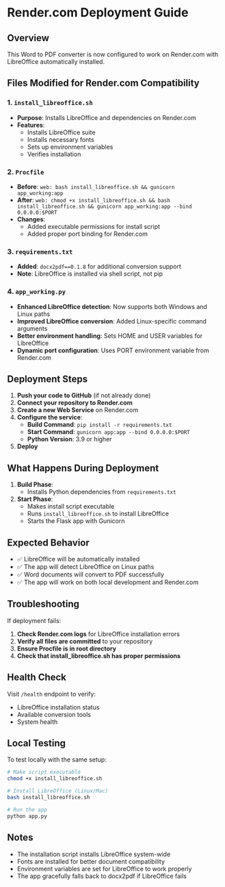 # Render.com Deployment Guide

## Overview
This Word to PDF converter is now configured to work on Render.com with LibreOffice automatically installed.

## Files Modified for Render.com Compatibility

### 1. `install_libreoffice.sh`
- **Purpose**: Installs LibreOffice and dependencies on Render.com
- **Features**:
  - Installs LibreOffice suite
  - Installs necessary fonts
  - Sets up environment variables
  - Verifies installation

### 2. `Procfile`
- **Before**: `web: bash install_libreoffice.sh && gunicorn app_working:app`
- **After**: `web: chmod +x install_libreoffice.sh && bash install_libreoffice.sh && gunicorn app_working:app --bind 0.0.0.0:$PORT`
- **Changes**:
  - Added executable permissions for install script
  - Added proper port binding for Render.com

### 3. `requirements.txt`
- **Added**: `docx2pdf==0.1.8` for additional conversion support
- **Note**: LibreOffice is installed via shell script, not pip

### 4. `app_working.py`
- **Enhanced LibreOffice detection**: Now supports both Windows and Linux paths
- **Improved LibreOffice conversion**: Added Linux-specific command arguments
- **Better environment handling**: Sets HOME and USER variables for LibreOffice
- **Dynamic port configuration**: Uses PORT environment variable from Render.com

## Deployment Steps

1. **Push your code to GitHub** (if not already done)
2. **Connect your repository to Render.com**
3. **Create a new Web Service** on Render.com
4. **Configure the service**:
   - **Build Command**: `pip install -r requirements.txt`
   - **Start Command**: `gunicorn app:app --bind 0.0.0.0:$PORT`
   - **Python Version**: 3.9 or higher
5. **Deploy**

## What Happens During Deployment

1. **Build Phase**: 
   - Installs Python dependencies from `requirements.txt`
2. **Start Phase**:
   - Makes install script executable
   - Runs `install_libreoffice.sh` to install LibreOffice
   - Starts the Flask app with Gunicorn

## Expected Behavior

- ✅ LibreOffice will be automatically installed
- ✅ The app will detect LibreOffice on Linux paths
- ✅ Word documents will convert to PDF successfully
- ✅ The app will work on both local development and Render.com

## Troubleshooting

If deployment fails:

1. **Check Render.com logs** for LibreOffice installation errors
2. **Verify all files are committed** to your repository
3. **Ensure Procfile is in root directory**
4. **Check that install_libreoffice.sh has proper permissions**

## Health Check

Visit `/health` endpoint to verify:
- LibreOffice installation status
- Available conversion tools
- System health

## Local Testing

To test locally with the same setup:
```bash
# Make script executable
chmod +x install_libreoffice.sh

# Install LibreOffice (Linux/Mac)
bash install_libreoffice.sh

# Run the app
python app.py
```

## Notes

- The installation script installs LibreOffice system-wide
- Fonts are installed for better document compatibility
- Environment variables are set for LibreOffice to work properly
- The app gracefully falls back to docx2pdf if LibreOffice fails
